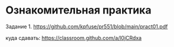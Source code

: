 # Ознакомительная практика # 

Задание 1. https://github.com/kpfuse/pr551/blob/main/pract01.pdf 

куда сдавать: https://classroom.github.com/a/l0jCRdxa

